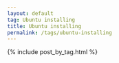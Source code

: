 ```yaml
---
layout: default
tag: Ubuntu installing
title: Ubuntu installing
permalink: /tags/ubuntu-installing
---
```


{% include post_by_tag.html %}